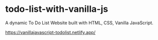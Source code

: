 # todo-list-with-vanilla-js
A dynamic To Do List Website built with HTML, CSS, Vanilla JavaScript.

https://vanillajavascript-todolist.netlify.app/
